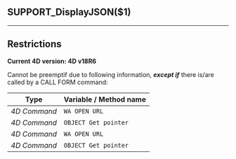 ﻿## SUPPORT_DisplayJSON($1)---## Restrictions**Current 4D version: 4D v18R6**Cannot be preemptif due to following information, ***except if*** there is/are called by a CALL FORM command:|Type|Variable / Method name||------|------||*4D Command*|`WA OPEN URL`||*4D Command*|`OBJECT Get pointer`||*4D Command*|`WA OPEN URL`||*4D Command*|`OBJECT Get pointer`|